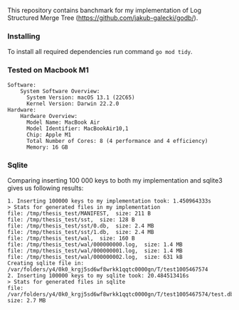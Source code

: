 This repository contains banchmark for my implementation of Log Structured Merge Tree (https://github.com/jakub-galecki/godb/).

### Installing 

To install all required dependencies run command `go mod tidy`.

### Tested on Macbook M1
```
Software:
    System Software Overview:
      System Version: macOS 13.1 (22C65)
      Kernel Version: Darwin 22.2.0
Hardware:
    Hardware Overview:
      Model Name: MacBook Air
      Model Identifier: MacBookAir10,1
      Chip: Apple M1
      Total Number of Cores: 8 (4 performance and 4 efficiency)
      Memory: 16 GB
```

### Sqlite

Comparing inserting 100 000 keys to both my implementation and sqlite3 gives us following results:
```
1. Inserting 100000 keys to my implementation took: 1.450964333s
> Stats for generated files in my implementation 
file: /tmp/thesis_test/MANIFEST,  size: 211 B
file: /tmp/thesis_test/sst,  size: 128 B
file: /tmp/thesis_test/sst/0.db,  size: 2.4 MB
file: /tmp/thesis_test/sst/1.db,  size: 2.4 MB
file: /tmp/thesis_test/wal,  size: 160 B
file: /tmp/thesis_test/wal/000000000.log,  size: 1.4 MB
file: /tmp/thesis_test/wal/000000001.log,  size: 1.4 MB
file: /tmp/thesis_test/wal/000000002.log,  size: 631 kB
Creating sqlite file in: /var/folders/y4/0k0_krgj5sd6wf8wrkk1qqtc0000gn/T/test1005467574
2. Inserting 100000 keys to my sqlite took: 20.484513416s
> Stats for generated files in sqlite 
file: /var/folders/y4/0k0_krgj5sd6wf8wrkk1qqtc0000gn/T/test1005467574/test.db,  size: 2.7 MB
```
